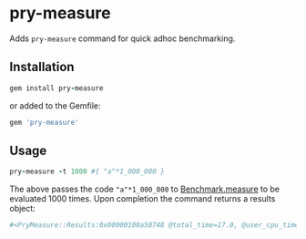 # pry-measure

Adds `pry-measure` command for quick adhoc benchmarking.


## Installation

  ```ruby
  gem install pry-measure
  ```

or added to the Gemfile:
  ```ruby
  gem 'pry-measure'
  ```

## Usage

```ruby
pry-measure -t 1000 #{ "a"*1_000_000 }
```

The above passes the code `"a"*1_000_000` to [Benchmark.measure](http://www.ruby-doc.org/stdlib-1.9.3/libdoc/benchmark/rdoc/Benchmark.html#method-c-measure) to be evaluated 1000 times. Upon completion the command returns a results object:

```ruby
#<PryMeasure::Results:0x00000100a50748 @total_time=17.0, @user_cpu_time=16.44, @system_cpu_time=0.5599999999999999, @real_time=17.30274510383606>
```
